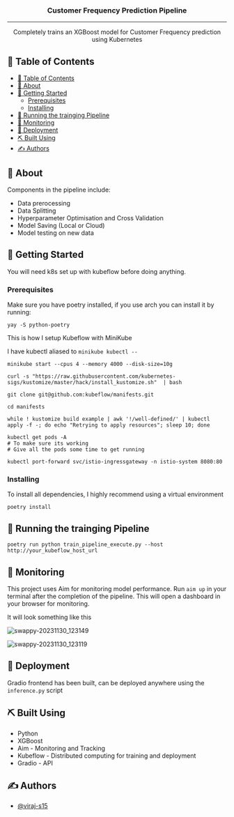 <h3 align="center">Customer Frequency Prediction Pipeline</h3>

<div align="center">

</div>

---

<p align="center"> Completely trains an XGBoost model for Customer Frequency prediction using Kubernetes
    <br> 
</p>

## 📝 Table of Contents

- [📝 Table of Contents](#-table-of-contents)
- [🧐 About ](#-about-)
- [🏁 Getting Started ](#-getting-started-)
  - [Prerequisites](#prerequisites)
  - [Installing](#installing)
- [🔧 Running the trainging Pipeline ](#-running-the-trainging-pipeline-)
- [🎈 Monitoring ](#-monitoring-)
- [🚀 Deployment ](#-deployment-)
- [⛏️ Built Using ](#️-built-using-)
- [✍️ Authors ](#️-authors-)

## 🧐 About <a name = "about"></a>

Components in the pipeline include:
- Data prerocessing
- Data Splitting
- Hyperparameter Optimisation and Cross Validation
- Model Saving (Local or Cloud)
- Model testing on new data

## 🏁 Getting Started <a name = "getting_started"></a>

You will need k8s set up with kubeflow before doing anything.

### Prerequisites

Make sure you have poetry installed, if you use arch you can install it by running:
```
yay -S python-poetry 
```

This is how I setup Kubeflow with MiniKube

I have kubectl aliased to `minikube kubectl --`

```
minikube start --cpus 4 --memory 4000 --disk-size=10g

curl -s "https://raw.githubusercontent.com/kubernetes-sigs/kustomize/master/hack/install_kustomize.sh"  | bash

git clone git@github.com:kubeflow/manifests.git

cd manifests

while ! kustomize build example | awk '!/well-defined/' | kubectl apply -f -; do echo "Retrying to apply resources"; sleep 10; done

kubectl get pods -A
# To make sure its working
# Give all the pods some time to get running

kubectl port-forward svc/istio-ingressgateway -n istio-system 8080:80
```

### Installing

To install all dependencies, I highly recommend using a virtual environment


```
poetry install
```

## 🔧 Running the trainging Pipeline <a name = "tests"></a>

```
poetry run python train_pipeline_execute.py --host http://your_kubeflow_host_url
```

## 🎈 Monitoring <a name="usage"></a>

This project uses Aim for monitoring model performance. 
Run `aim up` in your terminal after the completion of the pipeline.
This will open a dashboard in your browser for monitoring.

It will look something like this

![swappy-20231130_123149](https://github.com/viraj-s15/customer-freq-pipeline/assets/79002760/92a36850-93e2-470a-9455-4a305162fb41)

![swappy-20231130_123119](https://github.com/viraj-s15/customer-freq-pipeline/assets/79002760/28ff8c1f-68bb-4213-99e6-e0fdc712b1d4)



## 🚀 Deployment <a name = "deployment"></a>

Gradio frontend has been built, can be deployed anywhere using the `inference.py` script

## ⛏️ Built Using <a name = "built_using"></a>

- Python
- XGBoost
- Aim - Monitoring and Tracking
- Kubeflow - Distributed computing for training and deployment
- Gradio - API

## ✍️ Authors <a name = "authors"></a>

- [@viraj-s15](https://github.com/viraj-s15) 
